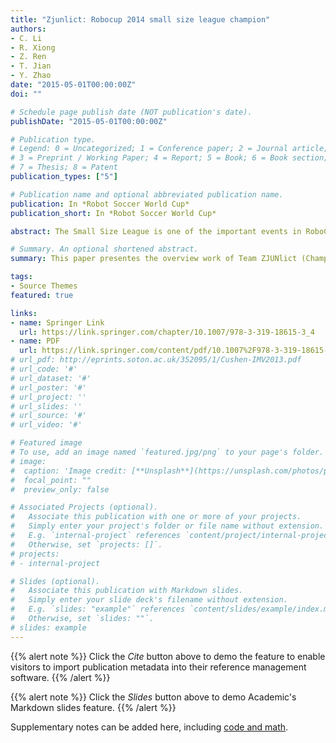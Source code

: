 ```yaml
---
title: "Zjunlict: Robocup 2014 small size league champion"
authors:
- C. Li
- R. Xiong
- Z. Ren
- T. Jian
- Y. Zhao
date: "2015-05-01T00:00:00Z"
doi: ""

# Schedule page publish date (NOT publication's date).
publishDate: "2015-05-01T00:00:00Z"

# Publication type.
# Legend: 0 = Uncategorized; 1 = Conference paper; 2 = Journal article;
# 3 = Preprint / Working Paper; 4 = Report; 5 = Book; 6 = Book section;
# 7 = Thesis; 8 = Patent
publication_types: ["5"]

# Publication name and optional abbreviated publication name.
publication: In *Robot Soccer World Cup*
publication_short: In *Robot Soccer World Cup*

abstract: The Small Size League is one of the important events in RoboCup Soccer. ZJUNlict got the first place in Robocup 2014. In this paper, we introduce the improvement we have made in the past year. We describe the overview of the mechanical design, show the design of the protector for Infrared emission tube as well as the shield for wheels. Simulation is given to show how our design works. Then the lower level firmware architecture is illustrated. The dynamics analysis of the robot is presented to help improving the robots’ performance and reducing motion deviation in y axis. Finally we present how we organize defense employing Close-Marking defense along with Zone defense imitating human player.

# Summary. An optional shortened abstract.
summary: This paper presentes the overview work of Team ZJUNlict (Championship of 2014 Small Size Leauge) in 2014 RoboCup.

tags:
- Source Themes
featured: true

links:
- name: Springer Link
  url: https://link.springer.com/chapter/10.1007/978-3-319-18615-3_4
- name: PDF
  url: https://link.springer.com/content/pdf/10.1007%2F978-3-319-18615-3_4.pdf
# url_pdf: http://eprints.soton.ac.uk/352095/1/Cushen-IMV2013.pdf
# url_code: '#'
# url_dataset: '#'
# url_poster: '#'
# url_project: ''
# url_slides: ''
# url_source: '#'
# url_video: '#'

# Featured image
# To use, add an image named `featured.jpg/png` to your page's folder. 
# image:
#  caption: 'Image credit: [**Unsplash**](https://unsplash.com/photos/pLCdAaMFLTE)'
#  focal_point: ""
#  preview_only: false

# Associated Projects (optional).
#   Associate this publication with one or more of your projects.
#   Simply enter your project's folder or file name without extension.
#   E.g. `internal-project` references `content/project/internal-project/index.md`.
#   Otherwise, set `projects: []`.
# projects:
# - internal-project

# Slides (optional).
#   Associate this publication with Markdown slides.
#   Simply enter your slide deck's filename without extension.
#   E.g. `slides: "example"` references `content/slides/example/index.md`.
#   Otherwise, set `slides: ""`.
# slides: example
---
```


{{% alert note %}}
Click the *Cite* button above to demo the feature to enable visitors to import publication metadata into their reference management software.
{{% /alert %}}

{{% alert note %}}
Click the *Slides* button above to demo Academic's Markdown slides feature.
{{% /alert %}}

Supplementary notes can be added here, including [code and math](https://sourcethemes.com/academic/docs/writing-markdown-latex/).

